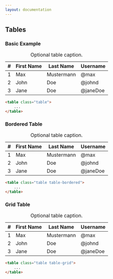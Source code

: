 ```yaml
---
layout: documentation
---
```


## Tables

### Basic Example
<div class="consola-example">
    <table class="table">
        <caption>Optional table caption.</caption>
        <thead> <tr> <th>#</th> <th>First Name</th> <th>Last Name</th> <th>Username</th> </tr> </thead>
        <tbody> 
            <tr> <td>1</td> <td>Max</td> <td>Mustermann</td> <td>@max</td> </tr>
            <tr> <td>2</td> <td>John</td> <td>Doe</td> <td>@johnd</td> </tr>
            <tr> <td>3</td> <td>Jane</td> <td>Doe</td> <td>@janeDoe</td> </tr>
        </tbody>
    </table>
</div>

```html
<table class="table">
    ... 
</table>
```

### Bordered Table
<div class="consola-example">
    <table class="table table-bordered">
        <caption>Optional table caption.</caption>
        <thead> <tr> <th>#</th> <th>First Name</th> <th>Last Name</th> <th>Username</th> </tr> </thead>
        <tbody> 
            <tr> <td>1</td> <td>Max</td> <td>Mustermann</td> <td>@max</td> </tr>
            <tr> <td>2</td> <td>John</td> <td>Doe</td> <td>@johnd</td> </tr>
            <tr> <td>3</td> <td>Jane</td> <td>Doe</td> <td>@janeDoe</td> </tr>
        </tbody>
    </table>
</div>


```html
<table class="table table-bordered">
    ... 
</table>
```

### Grid Table
<div class="consola-example">
    <table class="table table-grid">
        <caption>Optional table caption.</caption>
        <thead> <tr> <th>#</th> <th>First Name</th> <th>Last Name</th> <th>Username</th> </tr> </thead>
        <tbody> 
            <tr> <td>1</td> <td>Max</td> <td>Mustermann</td> <td>@max</td> </tr>
            <tr> <td>2</td> <td>John</td> <td>Doe</td> <td>@johnd</td> </tr>
            <tr> <td>3</td> <td>Jane</td> <td>Doe</td> <td>@janeDoe</td> </tr>
        </tbody>
    </table>
</div>

```html
<table class="table table-grid">
    ... 
</table>
```